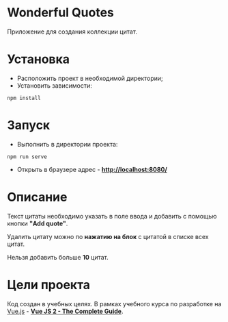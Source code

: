 # Wonderful Quotes

Приложение для создания коллекции цитат.

# Установка

- Расположить проект в необходимой директории;
- Установить зависимости:
```
npm install
```
# Запуск

- Выполнить в директории проекта:
```
npm run serve
```
- Открыть в браузере адрес - **[http://localhost:8080/](http://localhost:8080/)**

# Описание

Текст цитаты необходимо указать в поле ввода и добавить с помощью кнопки **"Add quote"**.

Удалить цитату можно по **нажатию на блок** с цитатой в списке всех цитат.

Нельзя добавить больше **10** цитат.

# Цели проекта

Код создан в учебных целях. В рамках учебного курса по разработке на [Vue.js](https://vuejs.org/) - **[Vue JS 2 - The Complete Guide](https://www.udemy.com/vuejs-2-the-complete-guide/)**.
